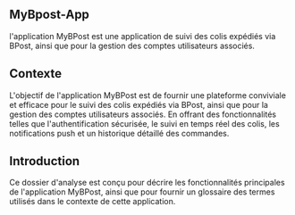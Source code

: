 ## MyBpost-App ## 

l'application MyBPost est une application de suivi des colis expédiés via BPost, ainsi que pour la gestion des comptes utilisateurs associés.

## Contexte ##

L'objectif de l'application MyBPost est de fournir une plateforme conviviale et efficace pour le suivi des colis expédiés via BPost, ainsi que pour la gestion des comptes utilisateurs associés. En offrant des fonctionnalités telles que l'authentification sécurisée, le suivi en temps réel des colis, les notifications push et un historique détaillé des commandes.

## Introduction ##

Ce dossier d'analyse est conçu pour décrire les fonctionnalités 
principales de l'application MyBPost, ainsi que pour fournir un glossaire 
des termes utilisés dans le contexte de cette application.
